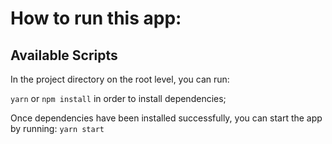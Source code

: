 # How to run this app:


## Available Scripts

In the project directory on the root level, you can run:

```yarn``` or ```npm install```
in order to install dependencies;

Once dependencies have been installed successfully, you can start the app by running:
```yarn start```
